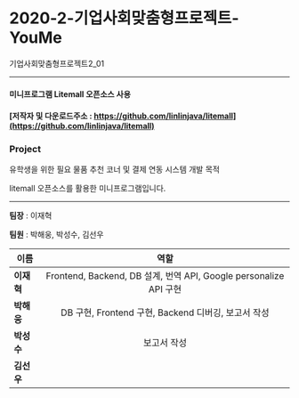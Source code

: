 # 2020-2-기업사회맞춤형프로젝트-YouMe

기업사회맞춤형프로젝트2_01
***
#### 미니프로그램 Litemall 오픈소스 사용 
#### [저작자 및 다운로드주소 : https://github.com/linlinjava/litemall](https://github.com/linlinjava/litemall)

### Project
유학생을 위한 필요 물품 추천 코너 및 결제 연동 시스템 개발 목적

litemall 오픈소스를 활용한 미니프로그램입니다.


***


**팀장** : 이재혁

**팀원** : 박해웅, 박성수, 김선우

|  <center>이름</center> |  <center>역할</center> |
|:--------|:--------:|
|**이재혁** | <center>Frontend, Backend, DB 설계, 번역 API, Google personalize API 구현</center> |
|**박해웅** | <center>DB 구현, Frontend 구현, Backend 디버깅, 보고서 작성</center> |
|**박성수** | <center>보고서 작성</center> |
|**김선우** | <center></center> |
